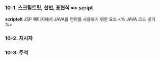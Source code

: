 ### 10-1. 스크립트릿, 선언, 표현식 => script

**scriptelt**
JSP 페이지에서 JAVA를 언어를 사용하기 위한 요소
<%  JAVA 코드 넣기 %>


### 10-2. 지시자


### 10-3. 주석
<!--stackedit_data:
eyJoaXN0b3J5IjpbLTI5ODY5Njk1MCwtMTgwNDgyOTc2MywzOT
Y4OTAwNDVdfQ==
-->